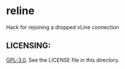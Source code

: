 reline
======

Hack for rejoining a dropped vLine connection

LICENSING:
----------

[GPL-3.0](http://opensource.org/licenses/GPL-3.0). See the LICENSE file in this directory.
